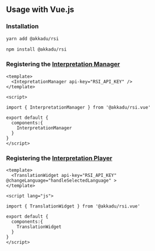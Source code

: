 ## Usage with Vue.js

### Installation
```bash
yarn add @akkadu/rsi
```
```bash
npm install @akkadu/rsi
```

### Registering the [Interpretation Manager](/interpretation-manager/index.html)

```vue
<template>
  <IntepretationManager api-key="RSI_API_KEY" />
</template>

<script>

import { InterpretationManager } from '@akkadu/rsi.vue'

export default {
  components:{
    InterpretationManager
  }
}
</script>
```

### Registering the [Interpretation Player](/interpretation-player/index.html)

```vue
<template>
  <TranslationWidget api-key="RSI_API_KEY" @changeLanguage="handleSelectedLanguage" >
</template>

<script lang="js">

import { TranslationWidget } from '@akkadu/rsi.vue'

export default {
  components:{
    TranslationWidget
  }
}
</script>
```


